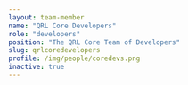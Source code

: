 ```yaml
---
layout: team-member
name: "QRL Core Developers"
role: "developers"
position: "The QRL Core Team of Developers"
slug: qrlcoredevelopers
profile: /img/people/coredevs.png
inactive: true
---
```


